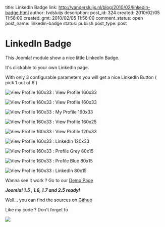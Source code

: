 title: LinkedIn Badge
link: http://vandersluijs.nl/blog/2010/02/linkedin-badge.html
author: tvdsluijs
description: 
post_id: 324
created: 2010/02/05 11:56:00
created_gmt: 2010/02/05 11:56:00
comment_status: open
post_name: linkedin-badge
status: publish
post_type: post

# LinkedIn Badge

This Joomla! module show a nice little LinkedIn Badge.

  
  


It's clickable to your own LinkedIn page.

  
  


With only 3 configurable parameters you will get a nice LinkedIn Button ( pick 1 out of 8 )

  
  


![View Profile 160x33](/wp-content/uploads/2010/02/btn_viewmy_160x33.gif) : View Profile 160x33

  
  


![View Profile 160x33](/wp-content/uploads/2010/02/btn_viewmy_160x33.gif) : View Profile 160x33

  
  
  


![View Profile 160x33](/wp-content/uploads/2010/02/btn_myprofile_160x33.gif) : My Profile 160x33

  
  


![View Profile 160x33](/wp-content/uploads/2010/02/btn_viewmy_160x25.gif) : View Profile 160x25

  
  


![View Profile 160x33](/wp-content/uploads/2010/02/btn_viewmy_120x33.gif) : View Profile 120x33

  
  


![View Profile 160x33](/wp-content/uploads/2010/02/btn_linkedin_120x30.gif) : LinkedIn 120x33

  
  


![View Profile 160x33](/wp-content/uploads/2010/02/btn_profile_greytxt_80x15.gif) : Profile Grey 80x15

  
  


![View Profile 160x33](/wp-content/uploads/2010/02/btn_profile_bluetxt_80x15.gif) : Profile Blue 80x15

  
  


![View Profile 160x33](/wp-content/uploads/2010/02/btn_liprofile_blue_80x15.gif) : LinkedIn 80x15

  
  


Wanna see it work ? Go to our [Demo Page](http://demos.gebruikmaar.nl/joomla/index.php/extensions/modules/linkedin-badge.html)

  
  
_**Joomla! 1.5 , 1.6, 1.7 and 2.5 ready!**_  
  
Well... you can find the sources on [Github](https://github.com/tvdsluijs/Joomla-linkedin-badge-module/tree/)  
  
  
Like my code ? Don't forget to   
  
  
  
![](https://www.paypalobjects.com/en_US/i/scr/pixel.gif)
